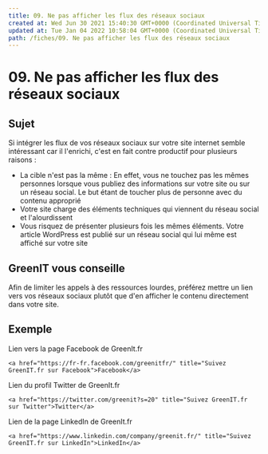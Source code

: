 ```yaml
---
title: 09. Ne pas afficher les flux des réseaux sociaux
created at: Wed Jun 30 2021 15:40:30 GMT+0000 (Coordinated Universal Time)
updated at: Tue Jan 04 2022 10:58:04 GMT+0000 (Coordinated Universal Time)
path: /fiches/09. Ne pas afficher les flux des réseaux sociaux
---
```


# 09. Ne pas afficher les flux des réseaux sociaux

## Sujet

Si intégrer les flux de vos réseaux sociaux sur votre site internet semble intéressant car il l'enrichi, c'est en fait contre productif pour plusieurs raisons :

- La cible n'est pas la même : En effet, vous ne touchez pas les mêmes personnes lorsque vous publiez des informations sur votre site ou sur un réseau social. Le but étant de toucher plus de personne avec du contenu approprié
- Votre site charge des éléments techniques qui viennent du réseau social et l'alourdissent
- Vous risquez de présenter plusieurs fois les mêmes éléments. Votre article WordPress est publié sur un réseau social qui lui même est affiché sur votre site

## GreenIT vous conseille

Afin de limiter les appels à des ressources lourdes, préférez mettre un lien vers vos réseaux sociaux plutôt que d'en afficher le contenu directement dans votre site.

## Exemple

Lien vers la page Facebook de GreenIt.fr

`<a href="https://fr-fr.facebook.com/greenitfr/" title="Suivez GreenIT.fr sur Facebook">Facebook</a>`

Lien du profil Twitter de GreenIt.fr

`<a href="https://twitter.com/greenit?s=20" title="Suivez GreenIT.fr sur Twitter">Twitter</a>`

Lien de la page LinkedIn de GreenIt.fr

`<a href="https://www.linkedin.com/company/greenit.fr/" title="Suivez GreenIT.fr sur LinkedIn">LinkedIn</a>`

